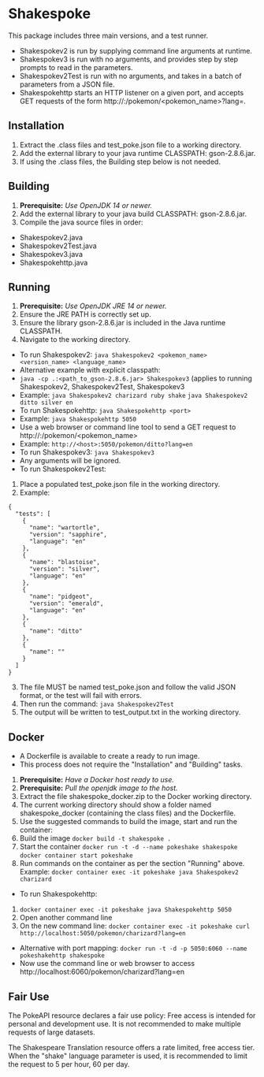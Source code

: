 # Shakespoke
This package includes three main versions, and a test runner.
 - Shakespokev2 is run by supplying command line arguments at runtime.
 - Shakespokev3 is run with no arguments, and provides step by step prompts to read in the parameters.
 - Shakespokev2Test is run with no arguments, and takes in a batch of parameters from a JSON file.
 - Shakespokehttp starts an HTTP listener on a given port, and accepts GET requests of the form http://<host>:<port>/pokemon/<pokemon_name>?lang=<lang>.

## Installation
 1. Extract the .class files and test_poke.json file to a working directory.
 2. Add the external library to your java runtime CLASSPATH: gson-2.8.6.jar.
 3. If using the .class files, the Building step below is not needed.

## Building
 1. **Prerequisite:** *Use OpenJDK 14 or newer.*
 2. Add the external library to your java build CLASSPATH: gson-2.8.6.jar.
 3. Compile the java source files in order:
  - Shakespokev2.java
  - Shakespokev2Test.java
  - Shakespokev3.java
  - Shakespokehttp.java

## Running
 1. **Prerequisite:** *Use OpenJDK JRE 14 or newer.*
 2. Ensure the JRE PATH is correctly set up.
 3. Ensure the library gson-2.8.6.jar is included in the Java runtime CLASSPATH.
 4. Navigate to the working directory.
  - To run Shakespokev2:
    `java Shakespokev2 <pokemon_name> <version_name> <language_name>`
  - Alternative example with explicit classpath:
  - `java -cp .:<path_to_gson-2.8.6.jar> Shakespokev3` (applies to running Shakespokev2, Shakespokev2Test, Shakespokev3
  - Example:
    `java Shakespokev2 charizard ruby shake`
    `java Shakespokev2 ditto silver en`
  - To run Shakespokehttp:
    `java Shakespokehttp <port>`
  - Example:
    `java Shakespokehttp 5050`
   - Use a web browser or command line tool to send a GET request to http://<host>:<port>/pokemon/<pokemon_name>
   - Example: 
    `http://<host>:5050/pokemon/ditto?lang=en`
  - To run Shakespokev3:
    `java Shakespokev3`
  - Any arguments will be ignored.
  - To run Shakespokev2Test:
  1. Place a populated test_poke.json file in the working directory.
  2. Example:
````
{
  "tests": [
	{
	  "name": "wartortle",
	  "version": "sapphire",
	  "language": "en"
    },
    {
	  "name": "blastoise",
	  "version": "silver",
	  "language": "en"
	},
	{
	  "name": "pidgeot",
	  "version": "emerald",
	  "language": "en"
	},
	{
	  "name": "ditto"
	},
	{
	  "name": ""
	}
  ]
}
````
  3. The file MUST be named test_poke.json and follow the valid JSON format, or the test will fail with errors.
  4. Then run the command:
    `java Shakespokev2Test`
  5. The output will be written to test_output.txt in the working directory.
  
## Docker
 - A Dockerfile is available to create a ready to run image.
 - This process does not require the "Installation" and "Building" tasks.
 1. **Prerequisite:** *Have a Docker host ready to use.*
 2. **Prerequisite:** *Pull the openjdk image to the host.*
 3. Extract the file shakespoke_docker.zip to the Docker working directory.
 4. The current working directory should show a folder named shakespoke_docker (containing the class files) and the Dockerfile.
 5. Use the suggested commands to build the image, start and run the container:
  6. Build the image
  `docker build -t shakespoke .`
  7. Start the container
  `docker run -t -d --name pokeshake shakespoke`
  `docker container start pokeshake`
  8. Run commands on the container as per the section "Running" above. Example:
  `docker container exec -it pokeshake java Shakespokev2 charizard`
  - To run Shakespokehttp:
  1. `docker container exec -it pokeshake java Shakespokehttp 5050`
  2. Open another command line
  3. On the new command line:
  `docker container exec -it pokeshake curl http://localhost:5050/pokemon/charizard?lang=en`
  - Alternative with port mapping:
  `docker run -t -d -p 5050:6060 --name pokeshakehttp shakespoke`
  - Now use the command line or web browser to access http://localhost:6060/pokemon/charizard?lang=en
  
## Fair Use
The PokeAPI resource declares a fair use policy: Free access is intended for personal and development use.
It is not recommended to make multiple requests of large datasets.

The Shakespeare Translation resource offers a rate limited, free access tier.
When the "shake" language parameter is used, it is recommended to limit the request to 5 per hour, 60 per day.
